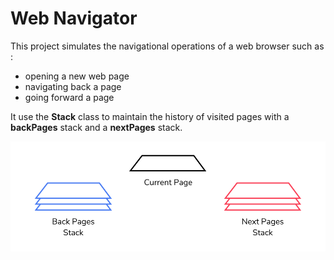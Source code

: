 # Web Navigator

This project simulates the navigational operations of a web browser such as :

- opening a new web page
- navigating back a page
- going forward a page

It use the **Stack** class to maintain the history of visited pages with a **backPages** stack and a **nextPages** stack.

![histroy stacks architecture](./resources/images/Stacks.svg)
